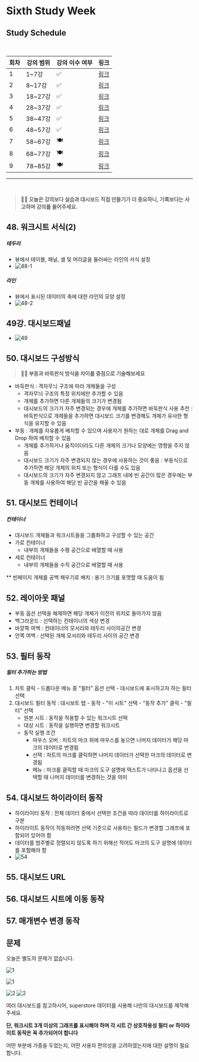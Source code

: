 # Sixth Study Week


## Study Schedule
<br>

| 회차 | 강의 범위   | 강의 이수 여부 | 링크                                                                                                     |
|------|-------------|----------------|--------------------------------------------------------------------------------------------------------|
| 1    | 1~7강       | ✅              | [링크](https://www.youtube.com/watch?v=AXkaUrJs-Ko&list=PL87tgIIryGsa5vdz6MsaOEF8PK-YqK3fz&index=84)    |
| 2    | 8~17강      | ✅              | [링크](https://www.youtube.com/watch?v=AXkaUrJs-Ko&list=PL87tgIIryGsa5vdz6MsaOEF8PK-YqK3fz&index=75)    |
| 3    | 18~27강     | ✅              | [링크](https://www.youtube.com/watch?v=AXkaUrJs-Ko&list=PL87tgIIryGsa5vdz6MsaOEF8PK-YqK3fz&index=65)    |
| 4    | 28~37강     | ✅              | [링크](https://www.youtube.com/watch?v=e6J0Ljd6h44&list=PL87tgIIryGsa5vdz6MsaOEF8PK-YqK3fz&index=55)    |
| 5    | 38~47강     | ✅              | [링크](https://www.youtube.com/watch?v=AXkaUrJs-Ko&list=PL87tgIIryGsa5vdz6MsaOEF8PK-YqK3fz&index=45)    |
| 6    | 48~57강     | ✅              | [링크](https://www.youtube.com/watch?v=AXkaUrJs-Ko&list=PL87tgIIryGsa5vdz6MsaOEF8PK-YqK3fz&index=35)    |
| 7    | 58~67강     | 🍽️             | [링크](https://www.youtube.com/watch?v=AXkaUrJs-Ko&list=PL87tgIIryGsa5vdz6MsaOEF8PK-YqK3fz&index=25)    |
| 8    | 68~77강     | 🍽️             | [링크](https://www.youtube.com/watch?v=AXkaUrJs-Ko&list=PL87tgIIryGsa5vdz6MsaOEF8PK-YqK3fz&index=15)    |
| 9    | 78~85강     | 🍽️             | [링크](https://www.youtube.com/watch?v=AXkaUrJs-Ko&list=PL87tgIIryGsa5vdz6MsaOEF8PK-YqK3fz&index=5)     |
---

<br/>
<!-- 여기까진 그대로 둬 주세요-->

> **🧞‍♀️ 오늘은 강의보다 실습과 대시보드 직접 만들기가 더 중요하니, 기록보다는 사고하며 강의를 들어주세요.**

## 48. 워크시트 서식(2)

<!-- 워크시트에 관해 본 강의에서 알게 된 점을 적어주세요 -->

##### 테두리
- 뷰에서 테이블, 패널, 셀 및 머리글을 둘러싸는 라인의 서식 설정
- ![48-1](../Tableau/png/6th/48-1.png)

##### 라인
- 뷰에서 표시된 데이터의 축에 대한 라인의 모양 설정
- ![48-2](../Tableau/png/6th/48-2.png)

## 49강. 대시보드패널

<!-- 대시보드패널 강의에서 알게 된 점을 적어주세요. -->

- ![49](../Tableau/png/6th/49.png)

## 50. 대시보드 구성방식

<!-- 알게 된 점을 적고, 아래 질문에 답해보세요 :) -->

> **🧞‍♀️ 부동과 바둑판식 방식을 차이를 중점으로 기술해보세요**

- 바둑판식 : 격자무늬 구조에 따라 개체들을 구성
    - 격자무늬 구조의 특정 위치에만 추가할 수 있음
    - 개체를 추가하면 다른 개체들의 크기가 변경됨
    - 대시보드의 크기가 자주 변경되는 경우에 개체를 추가하면 바둑판식 사용 추천 : 바둑판식으로 개체들을 추가하면 대시보드 크기를 변경해도 개체가 유사한 형식을 유지할 수 있음
- 부동 : 개체를 자유롭게 배치할 수 있으며 사용자가 원하는 대로 개체를 Drag and Drop 하여 배치할 수 있음
    - 개체를 추가하거나 움직이더라도 다른 개체의 크기나 모양에는 영향을 주지 않음
    - 대시보드 크기가 자주 변경되지 않는 경우에 사용하는 것이 좋음 :  부동식으로 추가하면 해당 개체의 위치 또는 형식이 다를 수도 있음
    - 대시보드의 크기가 자주 변경되지 않고 그래프 내에 빈 공간이 많은 경우에는 부동 개체를 사용하여 해당 빈 공간을 채울 수 있음

## 51. 대시보드 컨테이너

##### 컨테이너
- 대시보드 개체들과 워크시트들을 그룹화하고 구성할 수 있는 공간
- 가로 컨테이너
    - 내부의 개체들을 수평 공간으로 배열할 때 사용
- 세로 컨테이너
    - 내부의 개체들을 수직 공간으로 배열할 때 사용

** 빈페이지 개체를 공백 채우기로 배치 : 용기 크기를 포맷할 때 도움이 됨

## 52. 레이아웃 패널

- 부동 옵션 선택을 해제하면 해당 개체가 이전의 위치로 돌아가지 않음
- 백그라운드 : 선택하는 컨테이너의 색상 변경
- 바깥쪽 여백 : 컨테이너의 모서리와 테두리 사이의공간 변경
- 안쪽 여백 : 선택된 개체 모서리와 테두리 사이의 공간 변경

## 53. 필터 동작

<!-- 필터 동작에 대해 알게 된 점을 적어주세요 -->

##### 필터 추가하는 방법
1. 차트 클릭 - 드롭다운 메뉴 중 "필터" 옵션 선택 - 대시보드에 표시하고자 하는 필터 선택
2. 대시보드 필터 동작 : 대시보트 탭 - 동작 - "이 시트" 선택 - "동작 추가" 클릭 - "필터" 선택
    - 원본 시트 : 동작을 적용할 수 있는 워크시트 선택
    - 대상 시트 : 동작을 실행하면 변경할 워크시트
    - 동작 실행 조건
        - 마우스 오버 : 차트의 마크 위에 마우스를 놓으면 나머지 데이터가 해당 마크의 데이터로 변경됨
        - 선택 : 차트의 마크를 클릭하면 나머지 데이터가 선택한 마크의 데이터로 변경됨
        - 메뉴 : 마크를 클릭할 때 마크의 도구 설명에 텍스트가 나타나고 옵션을 선택할 때 나머지 데이터를 변경하는 것을 의미

## 54. 대시보드 하이라이터 동작

<!-- 하이라이터에 대해 알게 된 점을 적어주세요 -->

- 하이라이터 동작 : 전체 데이터 중에서 선택한 조건을 따라 데이터를 하이라이트로 구분
- 하이라이트 동작이 작동하려면 선택 기준으로 사용하는 필드가 변경할 그래프에 포함되어 있어야 함
- 데이터를 범주별로 정렬되지 않도록 하기 위해선 적어도 마크의 도구 설명에 데이터를 포함해야 함
- ![54](../Tableau/png/6th/54.png)

## 55. 대시보드 URL

<!-- URL에 대해 알게 된 점을 적어주세요 -->


## 56. 대시보드 시트에 이동 동작

<!-- 대시보드 시트에 이동에 대해 알게 된 점을 적어주세요!-->

## 57. 매개변수 변경 동작

<!-- 매개변수 변경 동작에 대해 알게 된 점을 적어주세요!-->

## 문제

오늘은 별도의 문제가 없습니다. 

![1](../study/img/3rd%20study/1688556627184.png)

![1](../study/img/3rd%20study/Global%20SuperStore%20Dashboard.png)

![2](../study/img/3rd%20study/images.jpeg)
![2](../study/img/3rd%20study/maxresdefault.jpg)

여러 대시보드를 참고하시어, superstore 데이터를 사용해 나만의 대시보드를 제작해주세요.

**단, 워크시트 3개 이상의 그래프를 표시해야 하며 각 시트 간 상호작용성 필터 or 하이라이트 동작은 꼭 추가되어야 합니다**

어떤 부분에 가중을 두었는지, 어떤 사용자 편의성을 고려하였는지에 대한 설명이 필요합니다.

